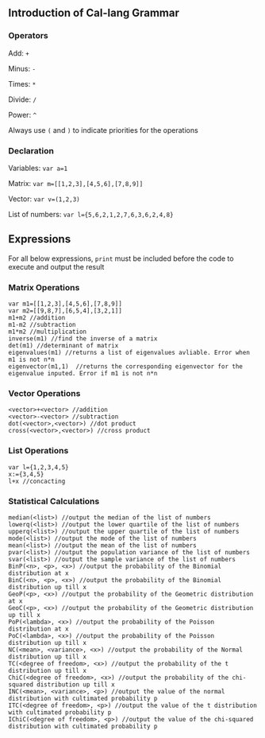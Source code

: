 ## Introduction of Cal-lang Grammar

### Operators

Add: `+` 

Minus: `-` 

Times: `*` 

Divide: `/` 

Power: `^` 

Always use `(` and `)` to indicate priorities for the operations

### Declaration

Variables: `var a=1` 

Matrix: `var m=[[1,2,3],[4,5,6],[7,8,9]]`

Vector: `var v=(1,2,3)`

List of numbers: `var l={5,6,2,1,2,7,6,3,6,2,4,8}`

## Expressions

For all below expressions, `print` must be included before the code to execute and output the result

### Matrix Operations

```calc
var m1=[[1,2,3],[4,5,6],[7,8,9]]
var m2=[[9,8,7],[6,5,4],[3,2,1]]
m1+m2 //addition
m1-m2 //subtraction
m1*m2 //multiplication
inverse(m1) //find the inverse of a matrix
det(m1) //determinant of matrix
eigenvalues(m1) //returns a list of eigenvalues avliable. Error when m1 is not n*n
eigenvector(m1,1)  //returns the corresponding eigenvector for the eigenvalue inputed. Error if m1 is not n*n
```

### Vector Operations

```calc
<vector>+<vector> //addition
<vector>-<vector> //subtraction
dot(<vector>,<vector>) //dot product
cross(<vector>,<vector>) //cross product
```

### List Operations

```calc
var l={1,2,3,4,5}
x:={3,4,5}
l+x //concacting
```



### Statistical Calculations

```calc
median(<list>) //output the median of the list of numbers
lowerq(<list>) //output the lower quartile of the list of numbers
upperq(<list>) //output the upper quartile of the list of numbers
mode(<list>) //output the mode of the list of numbers
mean(<list>) //output the mean of the list of numbers
pvar(<list>) //output the population variance of the list of numbers
svar(<list>) //output the sample variance of the list of numbers
BinP(<n>, <p>, <x>) //output the probability of the Binomial distribution at x
BinC(<n>, <p>, <x>) //output the probability of the Binomial distribution up till x
GeoP(<p>, <x>) //output the probability of the Geometric distribution at x
GeoC(<p>, <x>) //output the probability of the Geometric distribution up till x
PoP(<lambda>, <x>) //output the probability of the Poisson distribution at x
PoC(<lambda>, <x>) //output the probability of the Poisson distribution up till x
NC(<mean>, <variance>, <x>) //output the probability of the Normal distribution up till x
TC(<degree of freedom>, <x>) //output the probability of the t distribution up till x
ChiC(<degree of freedom>, <x>) //output the probability of the chi-squared distribution up till x
INC(<mean>, <variance>, <p>) //output the value of the normal distribution with cultimated probability p
ITC(<degree of freedom>, <p>) //output the value of the t distribution with cultimated probability p
IChiC(<degree of freedom>, <p>) //output the value of the chi-squared distribution with cultimated probability p
```

